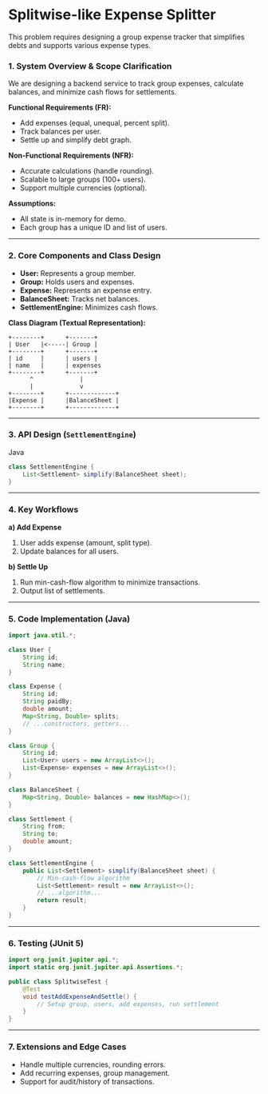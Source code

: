 # Splitwise-like Expense Splitter

This problem requires designing a group expense tracker that simplifies debts and supports various expense types.

### **1. System Overview & Scope Clarification**

We are designing a backend service to track group expenses, calculate balances, and minimize cash flows for settlements.

**Functional Requirements (FR):**
- Add expenses (equal, unequal, percent split).
- Track balances per user.
- Settle up and simplify debt graph.

**Non-Functional Requirements (NFR):**
- Accurate calculations (handle rounding).
- Scalable to large groups (100+ users).
- Support multiple currencies (optional).

**Assumptions:**
- All state is in-memory for demo.
- Each group has a unique ID and list of users.

---

### **2. Core Components and Class Design**

- **User:** Represents a group member.
- **Group:** Holds users and expenses.
- **Expense:** Represents an expense entry.
- **BalanceSheet:** Tracks net balances.
- **SettlementEngine:** Minimizes cash flows.

**Class Diagram (Textual Representation):**

```
+--------+      +-------+
| User   |<-----| Group |
+--------+      +-------+
| id     |      | users |
| name   |      | expenses
+--------+      +-------+
      ^             |
      |             v
+--------+      +-------------+
|Expense |      |BalanceSheet |
+--------+      +-------------+
```

---

### **3. API Design (`SettlementEngine`)**

Java

```java
class SettlementEngine {
    List<Settlement> simplify(BalanceSheet sheet);
}
```

---

### **4. Key Workflows**

**a) Add Expense**
1. User adds expense (amount, split type).
2. Update balances for all users.

**b) Settle Up**
1. Run min-cash-flow algorithm to minimize transactions.
2. Output list of settlements.

---

### **5. Code Implementation (Java)**

```java
import java.util.*;

class User {
    String id;
    String name;
}

class Expense {
    String id;
    String paidBy;
    double amount;
    Map<String, Double> splits;
    // ...constructors, getters...
}

class Group {
    String id;
    List<User> users = new ArrayList<>();
    List<Expense> expenses = new ArrayList<>();
}

class BalanceSheet {
    Map<String, Double> balances = new HashMap<>();
}

class Settlement {
    String from;
    String to;
    double amount;
}

class SettlementEngine {
    public List<Settlement> simplify(BalanceSheet sheet) {
        // Min-cash-flow algorithm
        List<Settlement> result = new ArrayList<>();
        // ...algorithm...
        return result;
    }
}
```

---

### **6. Testing (JUnit 5)**

```java
import org.junit.jupiter.api.*;
import static org.junit.jupiter.api.Assertions.*;

public class SplitwiseTest {
    @Test
    void testAddExpenseAndSettle() {
        // Setup group, users, add expenses, run settlement
    }
}
```

---

### **7. Extensions and Edge Cases**
- Handle multiple currencies, rounding errors.
- Add recurring expenses, group management.
- Support for audit/history of transactions.
